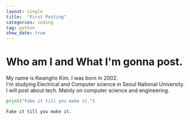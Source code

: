 ```yaml
---
layout: single
title:  "First Posting"
categories: coding
tag: python
show_date: true
---
```


# Who am I and What I'm gonna post.
My name is Kwangho Kim. I was born in 2002.  
I'm studying Electrical and Computer science in Seoul National University.  
I will post about tech. Mainly on computer science and engineering.  

```python  
print("Fake it till you make it.")  
```
```plaintext
Fake it till you make it.
```
